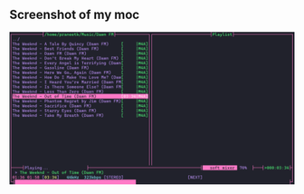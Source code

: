 ## Screenshot of my moc
![mocp](https://github.com/praneetk96/Dotfiles/blob/master/src/images/mocp.png)
